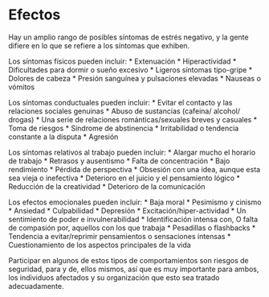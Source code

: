 [Title]: # (Efectos)
[Order]: # (7)

# Efectos

Hay un amplio rango de posibles síntomas de estrés negativo, y la gente difiere en lo que se refiere a los síntomas que exhiben.

Los síntomas físicos pueden incluir:
    *   Extenuación
    *   Hiperactividad
    *   Dificultades para dormir o sueño excesivo
    *   Ligeros síntomas tipo-gripe
    *   Dolores de cabeza
    *   Presión sanguínea y pulsaciones elevadas
    *   Nauseas o vómitos
    
Los síntomas conductuales pueden incluir:
    *   Evitar el contacto y las relaciones sociales genuinas
    *   Abuso de sustancias (cafeina/ alcohol/ drogas)
    *   Una serie de relaciones románticas/sexuales breves y casuales
    *   Toma de riesgos
    *   Síndrome de abstinencia
    *   Irritabilidad o tendencia constante a la disputa
    *   Agresión
    
Los síntomas relativos al trabajo pueden incluir:
    *   Alargar mucho el horario de trabajo
    *   Retrasos y ausentismo
    *   Falta de concentración
    *   Bajo rendimiento
    *   Pérdida de perspectiva
    *   Obsesión con una idea, aunque esta sea vieja o inefectiva
    *   Deterioro en el juicio y el pensamiento lógico
    *   Reducción de la creatividad
    *   Deterioro de la comunicación
    
Los efectos emocionales pueden incluir:
    *   Baja moral
    *   Pesimismo y cinismo
    *   Ansiedad
    *   Culpabilidad
    *   Depresión
    *   Excitación/hiper-actividad
    *   Un sentimiento de poder e invulnerabilidad
    *   Identificación intensa con, O falta de compasión por, aquellos con los que trabaja
    *   Pesadillas o flashbacks
    *   Tendencia a evitar/reprimir pensamientos o sensaciones intensas
    *   Cuestionamiento de los aspectos principales de la vida

Participar en algunos de estos tipos de comportamientos son riesgos de seguridad, para y de, ellos mismos, así que es muy importante para ambos, los individuos afectados y su organización que esto sea tratado adecuadamente.

